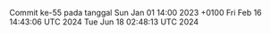 Commit ke-55 pada tanggal Sun Jan 01 14:00 2023 +0100
Fri Feb 16 14:43:06 UTC 2024
Tue Jun 18 02:48:13 UTC 2024
